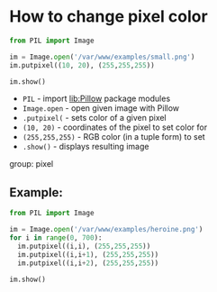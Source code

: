 # How to change pixel color

```python
from PIL import Image

im = Image.open('/var/www/examples/small.png')
im.putpixel((10, 20), (255,255,255))

im.show()
```

- `PIL` - import [lib:Pillow](https://onelinerhub.com/python-pillow/how-to-install-python-pillow-module) package modules
- `Image.open` - open given image with Pillow
- `.putpixel(` - sets color of a given pixel
- `(10, 20)` - coordinates of the pixel to set color for
- `(255,255,255)` - RGB color (in a tuple form) to set
- `.show()` - displays resulting image

group: pixel

## Example: 
```python
from PIL import Image

im = Image.open('/var/www/examples/heroine.png')
for i in range(0, 700):
  im.putpixel((i,i), (255,255,255))
  im.putpixel((i,i+1), (255,255,255))
  im.putpixel((i,i+2), (255,255,255))

im.show()
```

